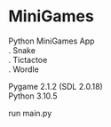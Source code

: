 # MiniGames 
Python MiniGames App \
 . Snake \
 . Tictactoe \
 . Wordle 



Pygame 2.1.2 (SDL 2.0.18) \
Python 3.10.5 

run main.py
